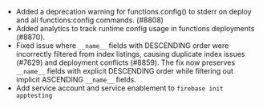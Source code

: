 - Added a deprecation warning for functions.config() to stderr on deploy and all functions:config commands. (#8808)
- Added analytics to track runtime config usage in functions deployments (#8870).
- Fixed issue where `__name__` fields with DESCENDING order were incorrectly filtered from index listings, causing duplicate index issues (#7629) and deployment conflicts (#8859). The fix now preserves `__name__` fields with explicit DESCENDING order while filtering out implicit ASCENDING `__name__` fields.
- Add service account and service enablement to `firebase init apptesting`
